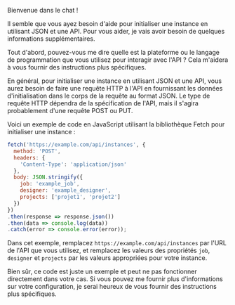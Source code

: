 Bienvenue dans le chat !

Il semble que vous ayez besoin d'aide pour initialiser une instance en utilisant JSON et une API. Pour vous aider, je vais avoir besoin de quelques informations supplémentaires.

Tout d'abord, pouvez-vous me dire quelle est la plateforme ou le langage de programmation que vous utilisez pour interagir avec l'API ? Cela m'aidera à vous fournir des instructions plus spécifiques.

En général, pour initialiser une instance en utilisant JSON et une API, vous aurez besoin de faire une requête HTTP à l'API en fournissant les données d'initialisation dans le corps de la requête au format JSON. Le type de requête HTTP dépendra de la spécification de l'API, mais il s'agira probablement d'une requête POST ou PUT.

Voici un exemple de code en JavaScript utilisant la bibliothèque Fetch pour initialiser une instance :
```javascript
fetch('https://example.com/api/instances', {
  method: 'POST',
  headers: {
    'Content-Type': 'application/json'
  },
  body: JSON.stringify({
    job: 'example_job',
    designer: 'example_designer',
    projects: ['projet1', 'projet2']
  })
})
.then(response => response.json())
.then(data => console.log(data))
.catch(error => console.error(error));
```
Dans cet exemple, remplacez `https://example.com/api/instances` par l'URL de l'API que vous utilisez, et remplacez les valeurs des propriétés `job`, `designer` et `projects` par les valeurs appropriées pour votre instance.

Bien sûr, ce code est juste un exemple et peut ne pas fonctionner directement dans votre cas. Si vous pouvez me fournir plus d'informations sur votre configuration, je serai heureux de vous fournir des instructions plus spécifiques.